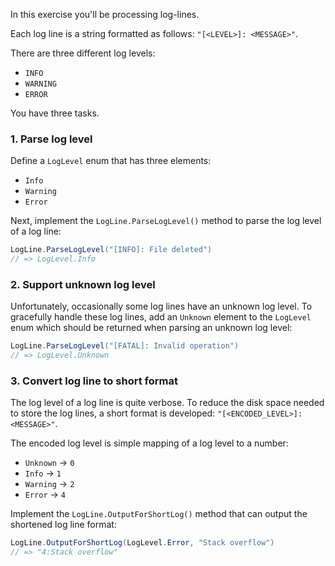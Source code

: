 In this exercise you'll be processing log-lines.

Each log line is a string formatted as follows: `"[<LEVEL>]: <MESSAGE>"`.

There are three different log levels:

- `INFO`
- `WARNING`
- `ERROR`

You have three tasks.

### 1. Parse log level

Define a `LogLevel` enum that has three elements:

- `Info`
- `Warning`
- `Error`

Next, implement the `LogLine.ParseLogLevel()` method to parse the log level of a log line:

```csharp
LogLine.ParseLogLevel("[INFO]: File deleted")
// => LogLevel.Info
```

### 2. Support unknown log level

Unfortunately, occasionally some log lines have an unknown log level. To gracefully handle these log lines, add an `Unknown` element to the `LogLevel` enum which should be returned when parsing an unknown log level:

```csharp
LogLine.ParseLogLevel("[FATAL]: Invalid operation")
// => LogLevel.Unknown
```

### 3. Convert log line to short format

The log level of a log line is quite verbose. To reduce the disk space needed to store the log lines, a short format is developed: `"[<ENCODED_LEVEL>]:<MESSAGE>"`.

The encoded log level is simple mapping of a log level to a number:

- `Unknown` -> `0`
- `Info` -> `1`
- `Warning` -> `2`
- `Error` -> `4`

Implement the `LogLine.OutputForShortLog()` method that can output the shortened log line format:

```csharp
LogLine.OutputForShortLog(LogLevel.Error, "Stack overflow")
// => "4:Stack overflow"
```
